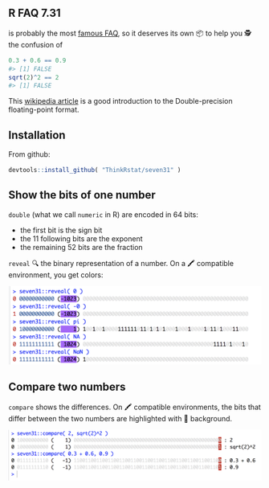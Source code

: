 
<!-- README.md is generated from README.Rmd. Please edit that file -->
R FAQ 7.31
----------

is probably the most [famous FAQ](https://cran.r-project.org/doc/FAQ/R-FAQ.html#Why-doesn_0027t-R-think-these-numbers-are-equal_003f), so it deserves its own 📦 to help you 🕵️ the confusion of

``` r
0.3 + 0.6 == 0.9
#> [1] FALSE
sqrt(2)^2 == 2
#> [1] FALSE
```

This [wikipedia article](https://en.wikipedia.org/wiki/Double-precision_floating-point_format) is a good introduction to the Double-precision floating-point format.

Installation
------------

From github:

``` r
devtools::install_github( "ThinkRstat/seven31" )
```

Show the bits of one number
---------------------------

`double` (what we call `numeric` in R) are encoded in 64 bits:

-   the first bit is the sign bit
-   the 11 following bits are the exponent
-   the remaining 52 bits are the fraction

`reveal` 🔍 the binary representation of a number. On a 🖍 compatible environment, you get colors:

![](img/reveal.png)

Compare two numbers
-------------------

`compare` shows the differences. On 🖍 compatible environments, the bits that differ between the two numbers are highlighted with 🔴 background.

![](img/compare.png)
